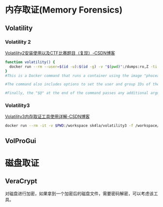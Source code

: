 # 内存取证(Memory Forensics)
## Volatility

### Volatility 2

[Volatility2安装使用以及CTF比赛题目（复现）-CSDN博客](https://blog.csdn.net/Aluxian_/article/details/128194996?spm=1001.2014.3001.5501)
```sh
function volatility() {
  docker run --rm --user=$(id -u):$(id -g) -v "$(pwd)":/dumps:ro,Z -ti phocean/volatility $@
}
#This is a Docker command that runs a container using the image "phocean/volatility". The container is run in interactive mode (-ti) and with the "--rm" flag, which means that it will be removed once it is stopped. 

#The command also includes options to set the user and group IDs of the container to match those of the current user (via the "id -u" and "id -g" commands), and to mount the current working directory as read-only inside the container (via the "-v" flag). The "Z" option indicates that the SELinux security context should be preserved when mounting the directory.

#Finally, the "$@" at the end of the command passes any additional arguments or commands to the container.

```


### Volatility3
[Volatility3内存取证工具使用详解-CSDN博客](https://blog.csdn.net/Aluxian_/article/details/127064750)


```sh
docker run --rm -it -v $PWD:/workspace sk4la/volatility3 -f /workspace/ez_raw windows.info
```



## VolProGui


# 磁盘取证
## VeraCrypt
对磁盘进行加密，如果拿到一个加密后的磁盘文件，需要密码解密，可以考虑该工具。
